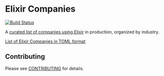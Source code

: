 # Elixir Companies
[![Build Status](https://travis-ci.org/doomspork/elixir-companies.svg?branch=master)](https://travis-ci.org/doomspork/elixir-companies)

A [curated list of companies using Elixir](https://doomspork.github.io/elixir-companies/) in production, organized by industry.

[List of Elixir Companies in TOML format](elixir-companies.toml)

## Contributing

Please see [CONTRIBUTING](CONTRIBUTING.md) for details.
